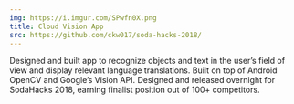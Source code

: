 ```yaml
---
img: https://i.imgur.com/SPwfn0X.png
title: Cloud Vision App
src: https://github.com/ckw017/soda-hacks-2018/
---
```

Designed and built app to recognize objects and text in the user’s field of view and display relevant language translations. Built on top of Android OpenCV and Google’s Vision API. Designed and released overnight for SodaHacks 2018, earning finalist position out of 100+ competitors.
